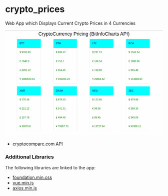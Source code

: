 # crypto_prices
Web App which Displays Current Crypto Prices in 4 Currencies

![crypto]

 - [cryptocompare.com API](https://min-api.cryptocompare.com/data/pricemulti?fsyms=BTC,ETH,LTC,BCH,XMR,DASH,NEO,ZEC&tsyms=USD,EUR,GBP)

### Additional Libraries

The following libraries are linked to the app:

 - [foundation.min.css](https://cdnjs.cloudflare.com/ajax/libs/foundation/6.4.3/css/foundation.min.css)
 - [vue.min.js](https://cdnjs.cloudflare.com/ajax/libs/vue/2.5.13/vue.min.js)
 - [axios.min.js](https://cdnjs.cloudflare.com/ajax/libs/axios/0.17.1/axios.min.js)

[crypto]: crypto-prices.png "crypto_prices"

